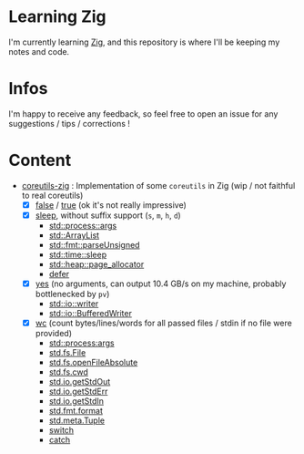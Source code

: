 # Learning Zig

I'm currently learning [Zig](https://ziglang.org/), and this repository is where I'll be keeping my notes and code.

# Infos

I'm happy to receive any feedback, so feel free to open an issue for any suggestions / tips / corrections !

# Content

- [coreutils-zig](./coreutils-zig) : Implementation of some `coreutils` in Zig (wip / not faithful to real coreutils)
    - [x] [false](./coreutils-zig/false.zig) / [true](./coreutils-zig/true.zig) (ok it's not really impressive)
    - [x] [sleep](./coreutils-zig/sleep.zig), without suffix support (`s`, `m`, `h`, `d`)
        - [std::process::args](https://ziglang.org/documentation/master/std/#A;std:process.args)
        - [std::ArrayList](https://ziglang.org/documentation/master/std/#A;std:ArrayList)
        - [std::fmt::parseUnsigned](https://ziglang.org/documentation/master/std/#A;std:fmt.parseUnsigned)
        - [std::time::sleep](https://ziglang.org/documentation/master/std/#A;std:time.sleep)
        - [std::heap::page_allocator](https://ziglang.org/documentation/master/std/#A;std:heap.page_allocator)
        - [defer](https://ziglang.org/documentation/master/#defer)
    - [x] [yes](./coreutils-zig/yes.zig) (no arguments, can output 10.4 GB/s on my machine, probably bottlenecked by `pv`)
        - [std::io::writer](https://ziglang.org/documentation/master/std/#A;std:io.Writer)
        - [std::io::BufferedWriter](https://ziglang.org/documentation/master/std/#A;std:io.BufferedWriter)
    - [x] [wc](./coreutils-zig/wc.zig) (count bytes/lines/words for all passed files / stdin if no file were provided)
        - [std::process:args](https://ziglang.org/documentation/master/std/#A;std:process.args)
        - [std.fs.File](https://ziglang.org/documentation/master/std/#A;std:fs.File)
        - [std.fs.openFileAbsolute](https://ziglang.org/documentation/master/std/#A;std:fs.openFileAbsolute)
        - [std.fs.cwd](https://ziglang.org/documentation/master/std/#A;std:fs.cwd)
        - [std.io.getStdOut](https://ziglang.org/documentation/master/std/#A;std:io.getStdOut)
        - [std.io.getStdErr](https://ziglang.org/documentation/master/std/#A;std:io.getStdErr)
        - [std.io.getStdIn](https://ziglang.org/documentation/master/std/#A;std:io.getStdIn)
        - [std.fmt.format](https://ziglang.org/documentation/master/std/#A;std:fmt.format)
        - [std.meta.Tuple](https://ziglang.org/documentation/master/std/#A;std:meta.Tuple)
        - [switch](https://ziglang.org/documentation/master/#switch)
        - [catch](https://ziglang.org/documentation/master/#catch)